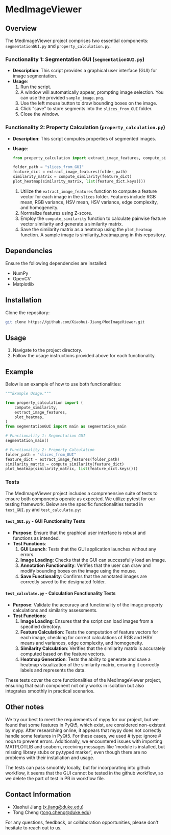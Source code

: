 # MedImageViewer

## Overview

The MedImageViewer project comprises two essential components: `segmentationGUI.py` and `property_calculation.py`.

### Functionality 1: Segmentation GUI (`segmentationGUI.py`)

- **Description**: This script provides a graphical user interface (GUI) for image segmentation.
- **Usage**:
    1. Run the script.
    2. A window will automatically appear, prompting image selection. You can use the provided `sample_image.png`.
    3. Use the left mouse button to draw bounding boxes on the image.
    4. Click "save" to store segments into the `slices_from_GUI` folder.
    5. Close the window.

### Functionality 2: Property Calculation (`property_calculation.py`)

- **Description**: This script computes properties of segmented images.
- **Usage**:
    ```python
    from property_calculation import extract_image_features, compute_similarity, plot_heatmap
    
    folder_path = "slices_from_GUI"
    feature_dict = extract_image_features(folder_path)
    similarity_matrix = compute_similarity(feature_dict)
    plot_heatmap(similarity_matrix, list(feature_dict.keys()))
    ```

    1. Utilize the `extract_image_features` function to compute a feature vector for each image in the `slices` folder. Features include RGB mean, RGB variance, HSV mean, HSV variance, edge complexity, and homogeneity.
    2. Normalize features using Z-score.
    3. Employ the `compute_similarity` function to calculate pairwise feature vector similarity and generate a similarity matrix.
    4. Save the similarity matrix as a heatmap using the `plot_heatmap` function. A sample image is similarity_heatmap.png in this repository.

## Dependencies

Ensure the following dependencies are installed:

- NumPy
- OpenCV
- Matplotlib

## Installation

Clone the repository:

```bash
git clone https://github.com/Xiaohui-Jiang/MedImageViewer.git
```

## Usage

1. Navigate to the project directory.
2. Follow the usage instructions provided above for each functionality.

## Example

Below is an example of how to use both functionalities:

```python
"""Example Usage."""

from property_calculation import (
    compute_similarity,
    extract_image_features,
    plot_heatmap,
)
from segmentationGUI import main as segmentation_main

# Functionality 1: Segmentation GUI
segmentation_main()

# Functionality 2: Property Calculation
folder_path = "slices_from_GUI"
feature_dict = extract_image_features(folder_path)
similarity_matrix = compute_similarity(feature_dict)
plot_heatmap(similarity_matrix, list(feature_dict.keys()))
```

### Tests

The MedImageViewer project includes a comprehensive suite of tests to ensure both components operate as expected. We utilize pytest for our testing framework. Below are the specific functionalities tested in `test_GUI.py` and `test_calculate.py`:

#### `test_GUI.py` - GUI Functionality Tests
- **Purpose**: Ensure that the graphical user interface is robust and functions as intended.
- **Test Functions**:
    1. **GUI Launch**: Tests that the GUI application launches without any errors.
    2. **Image Loading**: Checks that the GUI can successfully load an image.
    3. **Annotation Functionality**: Verifies that the user can draw and modify bounding boxes on the image using the mouse.
    4. **Save Functionality**: Confirms that the annotated images are correctly saved to the designated folder.

#### `test_calculate.py` - Calculation Functionality Tests
- **Purpose**: Validate the accuracy and functionality of the image property calculations and similarity assessments.
- **Test Functions**:
    1. **Image Loading**: Ensures that the script can load images from a specified directory.
    2. **Feature Calculation**: Tests the computation of feature vectors for each image, checking for correct calculations of RGB and HSV means and variances, edge complexity, and homogeneity.
    3. **Similarity Calculation**: Verifies that the similarity matrix is accurately computed based on the feature vectors.
    4. **Heatmap Generation**: Tests the ability to generate and save a heatmap visualization of the similarity matrix, ensuring it correctly labels and represents the data.

These tests cover the core functionalities of the MedImageViewer project, ensuring that each component not only works in isolation but also integrates smoothly in practical scenarios.

## Other notes

We try our best to meet the requirements of mypy for our project, but we found that some features in PyQt5, which exist, are considered non-existent by mypy. After researching online, it appears that mypy does not correctly handle some features in PyQt5. For these cases, we used # type: ignore # noqa to prevent errors. Additionally, we encountered issues with importing MATPLOTLIB and seaborn, receiving messages like 'module is installed, but missing library stubs or py.typed marker', even though there are no problems with their installation and usage.

The tests can pass smoothly locally, but for incorporating into github workflow, it seems that the GUI cannot be tested in the github workflow, so we delete the part of test in PR in workflow file.

## Contact Information

- Xiaohui Jiang (x.jiang@duke.edu)
- Tong Cheng (tong.cheng@duke.edu)

For any questions, feedback, or collaboration opportunities, please don't hesitate to reach out to us.

